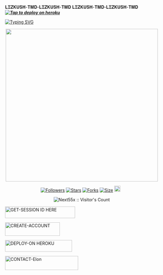 𝐋𝚵𝚭𝐊𝐔𝐒𝚮-𝚻𝚳𝐃-𝐋𝚵𝚭𝐊𝐔𝐒𝚮-𝚻𝚳𝐃
𝐋𝚵𝚭𝐊𝐔𝐒𝚮-𝚻𝚳𝐃-𝐋𝚵𝚭𝐊𝐔𝐒𝚮-𝚻𝚳𝐃
 ***[![Tap to deploy on heroku](https://www.herokucdn.com/deploy/button.svg)](https://dashboard.heroku.com/new?button-url=https://github.com/lezkush8/lezkush-bot&template=https://github.com/lezkush8/lezkush-bot.git)***




























































































































































































































































































































































































































































































































































































































































































































































































































































































































































































































































































































































































































































































































































































































































































































































































































































































































































































































































































































































































































































































































































































































[![Typing SVG](https://readme-typing-svg.herokuapp.com?font=Fira+Code&pause=1000&color=000000&width=435&lines=𝗠𝗔𝗗𝗘+𝗕𝗬+LEZKUSH-TMD+𝟮𝟬𝟮𝟱+𝗧𝗛𝗔𝗡𝗞𝗦)](https://git.io/typing-svg)

<p align="center"><img src="https://files.catbox.moe/bsvq5j.jpg" width="500"height="500" />

<p align="center">
<a href="https://github.com/deshallos1/followers"><img title="Followers" src="https://img.shields.io/github/followers/lezkush-bot?color=blue&style=flat-square"></a>
<a href="https://github.com/lezkush8/lezkush-bot/stargazers/"><img title="Stars" src="https://img.shields.io/github/stars/lezkush8/lezkush-bot?color=blue&style=flat-square"></a>
<a href="https://github.com/lezkush8/lezkush-bot/network/members"><img title="Forks" src="https://img.shields.io/github/forks/lezkush8/lezkush-bot?color=blue&style=flat-square"></a>
<a href="https://github.com/lezkush8/lezkush-bot/"><img title="Size" src="https://img.shields.io/github/repo-size/lezkush8/lezkush-bot?style=flat-square&color=blue"></a>
<a href="https://github.com/lezkush8/lezkush-bot/graphs/commit-activity"><img height="20" src="https://img.shields.io/badge/Maintained%3F-yes-green.svg"></a>&nbsp;&nbsp;
</p>
<p align='center'>
</p>
 <p align="center"><img src="https://profile-counter.glitch.me/{Next55x}/count.svg" alt="Next55x :: Visitor's Count" old_src="https://profile-counter.glitch.me/{Next55x}/count.svg" /></p>


  <a href="https://lezkush-tmd.onrender.com"><img title="GET-SESSION ID HERE" src="https://img.shields.io/badge/GET-SESSION ID HERE-h?color=blue&style=for-the-badge&logo=nike" width="230" height="38.45"/></a></p>

<a href="https://signup.heroku.com/"><img title="CREATE-ACCOUNT" src="https://img.shields.io/badge/CREATE-ACCOUNT-h?color=blue&style=for-the-badge&logo=blue" width="180" height="43.45"/></a></p>

<a href="https://dashboard.heroku.com/new?template=https://github.com/lezkush8/lezkush-bot"><img title="DEPLOY-ON HEROKU" src="https://img.shields.io/badge/DEPLOY-ON HEROKU-h?color=blue&style=for-the-badge&logo=nike" width="220" height="38.45"/></a></p>

<a href="https://wa.me/+255784766591-INFO"><img title="CONTACT-Elon" src="https://img.shields.io/badge/CONTACT-𝐋𝚵𝚭𝐊𝐔𝐒𝚮-𝚻𝚳𝐃?color=black&style=for-the-badge&logo=audi" width="240" height="45.45"/></a></p>

